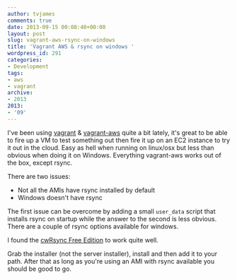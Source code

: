 ```yaml
---
author: tvjames
comments: true
date: 2013-09-15 00:08:40+00:00
layout: post
slug: vagrant-aws-rsync-on-windows
title: 'Vagrant AWS & rsync on windows '
wordpress_id: 291
categories:
- Development
tags:
- aws
- vagrant
archive: 
- 2013
2013:
- '09'
---
```


I've been using [vagrant](http://www.vagrantup.com/) & [vagrant-aws](https://github.com/mitchellh/vagrant-aws) quite a bit lately, it's great to be able to fire up a VM to test something out then fire it up on an EC2 instance to try it out in the cloud. Easy as hell when running on linux/osx but less than obvious when doing it on Windows. Everything vagrant-aws works out of the box, except rsync.

There are two issues:
 * Not all the AMIs have rsync installed by default
 * Windows doesn't have rsync

The first issue can be overcome by adding a small `user_data` script that installs rsync on startup while the answer to the second is less obvious. There are a couple of rsync options available for windows.

I found the [cwRsync Free Edition](https://www.itefix.no/i2/content/cwrsync-free-edition) to work quite well.

Grab the installer (not the server installer), install and then add it to your path. After that as long as you're using an AMI with rsync available you should be good to go.
